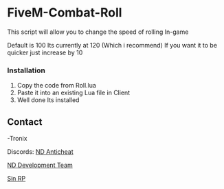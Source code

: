 # FiveM-Combat-Roll

This script will allow you to change the speed of rolling In-game

Default is 100
Its currently at 120 (Which i recommend) If you want it to be quicker just increase by 10

### Installation
1. Copy the code from Roll.lua
2. Paste it into an existing Lua file in Client
3. Well done Its installed

<!-- CONTACT -->
## Contact

-Tronix 

Discords: 
[ND Anticheat](https://discord.com/invite/ndac)

[ND Development Team](https://discord.gg/nsdev)

[Sin RP](https://discord.gg/sinrp)

